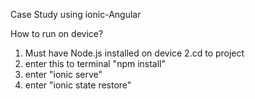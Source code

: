 Case Study using ionic-Angular

How to run on device?
1. Must have Node.js installed on device
2.cd to project
3. enter this to terminal "npm install"
4. enter "ionic serve"
5. enter "ionic state restore"

